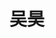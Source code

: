 ---
title: "吴昊"
photo: "https://jiangxy-0987.github.io/JiangXY.github.io/images/wh.jpg"
position: "教职工"
category: "教职工"
description: "上海交通大学医学院附属第九人民医院口腔颌面头颈肿瘤科住院医师<br>
              研究方向：XXXXXX<br>
              邮箱：XXXXXX"
---